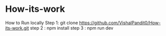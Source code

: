 # How-its-work
How to Run locally
Step 1: git clone https://github.com/VishalPandit0/How-its-work.git
step 2 : npm install 
step 3 : npm run dev
